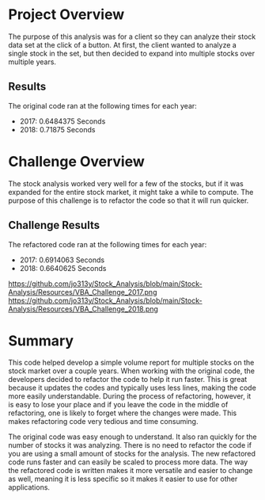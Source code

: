 # Project Overview
The purpose of this analysis was for a client so they can analyze their stock data set at the click of a button. At first, the client wanted to analyze a single stock in the set, but then decided to expand into multiple stocks over multiple years. 

## Results
The original code ran at the following times for each year:
- 2017: 0.6484375 Seconds
- 2018: 0.71875 Seconds


# Challenge Overview
The stock analysis worked very well for a few of the stocks, but if it was expanded for the entire stock market, it might take a while to compute. The purpose of this challenge is to refactor the code so that it will run quicker.

## Challenge Results
The refactored code ran at the following times for each year:
- 2017: 0.6914063 Seconds
- 2018: 0.6640625 Seconds

https://github.com/jo313y/Stock_Analysis/blob/main/Stock-Analysis/Resources/VBA_Challenge_2017.png
https://github.com/jo313y/Stock_Analysis/blob/main/Stock-Analysis/Resources/VBA_Challenge_2018.png

# Summary

This code helped develop a simple volume report for multiple stocks on the stock market over a couple years. When working with the original code, the developers decided to refactor the code to help it run faster. This is great because it updates the codes and typically uses less lines, making the code more easily understandable. During the process of refactoring, however, it is easy to lose your place and if you leave the code in the middle of refactoring, one is likely to forget where the changes were made. This makes refactoring code very tedious and time consuming. 

The original code was easy enough to understand. It also ran quickly for the number of stocks it was analyzing. There is no need to refactor the code if you are using a small amount of stocks for the analysis. The new refactored code runs faster and can easily be scaled to process more data. The way the refactored code is written makes it more versatile and easier to change as well, meaning it is less specific so it makes it easier to use for other applications.


